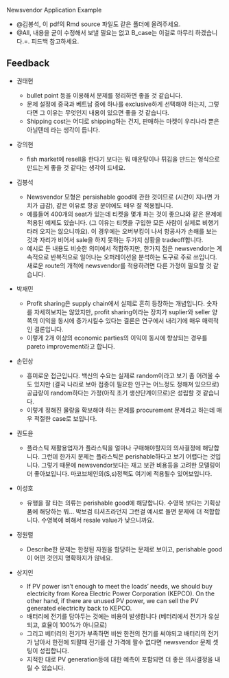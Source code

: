 Newsvendor Application Example

+ @김봉석, 이 pdf의 Rmd source 파일도 같은 폴더에 올려주세요.
+ @All, 내용을 굳이 수정해서 보낼 필요는 없고 B_case는 이걸로 마무리 하겠습니다.=. 피드백 참고하세요.

## Feedback

+ 권태현  
    + bullet point 등을 이용해서 문제를 정리하면 좋을 것 같습니다.
    + 문제 설정에 중국과 베트남 중에 하나를 exclusive하게 선택해야 하는지, 그렇다면 그 이유는 무엇인지 내용이 있으면 좋을 것 같습니다.
    + Shipping cost는 어디로 shipping하는 건지, 판매하는 마켓이 우리나라 뿐은 아닐텐데 라는 생각이 듭니다.
    
+ 강의현
    + fish market에 resell을 한다기 보다는 뭐 매운탕이나 튀김을 만드는 형식으로 만드는게 좋을 것 같다는 생각이 드네요.
    
+ 김봉석
    + Newsvendor 모형은 persishable good에 관한 것이므로 (시간이 지나면 가치가 급감), 같은 이유로 항공 분야에도 매우 잘 적용됩니다.
    + 예를들어 400개의 seat가 있는데 티켓을 몇개 파는 것이 좋으냐와 같은 문제에 적용된 예제도 있습니다. (그 이유는 티켓을 구입한 모든 사람이 실제로 비행기 타러 오지는 않으니까요). 이 경우에는 오버부킹이 나서 항공사가 손해를 보는 것과 자리가 비어서 sale을 하지 못하는 두가지 상황을 tradeoff합니다. 
    + 예시로 든 내용도 비슷한 의미에서 적합하지만, 한가지 점은 newsvendor는 계속적으로 반복적으로 일어나는 오퍼레이션을 분석하는 도구로 주로 쓰입니다. 새로운 route의 개척에 newsvendor를 적용하려면 다른 가정이 필요할 것 같습니다.
    
+ 박재민
    + Profit sharing은 supply chain에서 실제로 흔히 등장하는 개념입니다. 숫자를 자세히보지는 않았지만, profit sharing이라는 장치가 suplier와 seller 양쪽의 이익을 동시에 증가시킬수 있다는 결론은 연구에서 내리기에 매우 매력적인 결론입니다.  
    + 이렇게 2개 이상의 economic parties의 이익이 동시에 향상되는 경우를 pareto improvement라고 합니다.
    
+ 손민상
    + 흥미로운 접근입니다. 백신의 수요는 실제로 random이라고 보기 좀 어려울 수도 있지만 (결국 나라로 보아 접종이 필요한 인구는 어느정도 정해져 있으므로) 공급량이 random하다는 가정(아직 초기 생산단계이므로)은 성립할 것 같습니다.
    + 이렇게 정해진 물량을 확보해야 하는 문제를 procurement 문제라고 하는데 매우 적절한 case로 보입니다.
    
+ 권도윤
    + 플라스틱 재활용업자가 플라스틱을 얼마나 구매해야할지의 의사결정에 해당합니다. 그런데 한가지 문제는 플라스틱은 perishable하다고 보기 어렵다는 것입니다. 그렇기 때문에 newsvendor보다는 재고 보관 비용등을 고려한 모델링이 더 좋아보입니다. 마코브체인의(S,s)정책도 여기에 적용될수 있어보입니다.
    
+ 이성호
    + 유행을 잘 타는 의류는 perishable good에 해당합니다. 수영복 보다는 기획상품에 해당하는 뭐... 박보검 티셔츠라던지 그런걸 예시로 들면 문제에 더 적합합니다. 수영복에 비해서 resale value가 낮으니까요.
    
+ 정원렬
    + Describe한 문제는 한정된 자원을 할당하는 문제로 보이고, perishable good이 어떤 것인지 명확하지가 않네요.
    
+ 상지인
    + If PV power isn’t enough to meet the loads’ needs, we should buy electricity from Korea Electric Power
Corporation (KEPCO). On the other hand, if there are unused PV power, we can sell the PV generated
electricity back to KEPCO.
    + 배터리에 전기를 담아두는 것에는 비용이 발생합니다 (베터리에서 전기가 유실되고, 효율이 100%가 아니므로) 
    + 그리고 베터리의 전기가 부족하면 비싼 한전의 전기를 써야되고 배터리의 전기가 남아서 한전에 되팔때 전기를 산 가격에 팔수 없다면 newsvendor 문제 셋팅이 성립합니다.
    + 지적한 대로 PV generation등에 대한 예측이 포함되면 더 좋은 의사결정을 내릴 수 있습니다.

